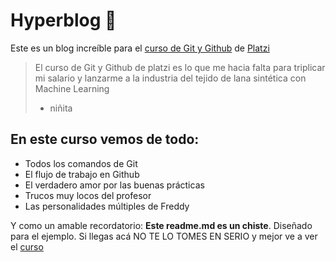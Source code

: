 # Hyperblog 💚
Este es un blog increíble para el [curso de Git y Github](https://platzi.com/cursos/git-github/ 'curso de Git y GitHhub') de [Platzi](https://platzi.com/ 'Platzi')
> El curso de Git y Github de platzi es lo que me hacia falta para triplicar mi salario y lanzarme a la industria del tejido de lana sint&eacute;tica con Machine Learning
> - niñita

## En este curso vemos de todo:
* Todos los comandos de Git
* El flujo de trabajo en Github
* El verdadero amor por las buenas pr&aacute;cticas
* Trucos muy locos del profesor
* Las personalidades m&uacute;ltiples de Freddy

Y como un amable recordatorio: **Este readme.md es un chiste**. Diseñado para el ejemplo. Si llegas ac&aacute; NO TE LO TOMES EN SERIO y mejor ve a ver el [curso](https://platzi.com/cursos/git-github/ 'curso') 